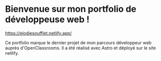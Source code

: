 # Bienvenue sur mon portfolio de développeuse web !

https://elodiesoufflet.netlify.app/

Ce portfolio marque le dernier projet de mon parcours développeur web auprès d'OpenClassrooms.
Il a été réalisé avec Astro et déployé sur le site netlify.
